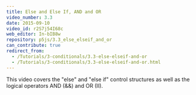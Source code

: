 ```yaml
---
title: Else and Else If, AND and OR
video_number: 3.3
date: 2015-09-10
video_id: r2S7j54I68c
web_editor: In-bIB8w
repository: p5js/3.3_else_elseif_and_or
can_contribute: true
redirect_from:
  - /Tutorials/3-conditionals/3.3-else-elseif-and-or
  - /Tutorials/3-conditionals/3.3-else-elseif-and-or.html
---
```


This video covers the "else" and "else if" control structures as well as the logical operators AND (&&) and OR (II).
